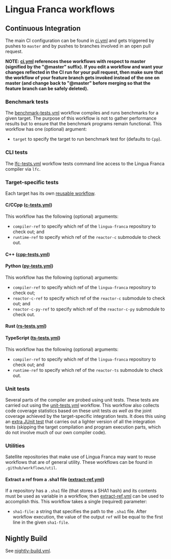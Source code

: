 # Lingua Franca workflows

## Continuous Integration
The main CI configuration can be found in [ci.yml](https://github.com/lf-lang/lingua-franca/blob/master/.github/workflows/ci.yml) and gets triggered by pushes to `master` and by pushes to branches involved in an open pull request.

**NOTE: [ci.yml](https://github.com/lf-lang/lingua-franca/blob/master/.github/workflows/ci.yml) references these workflows with respect to master (signified by the "@master" suffix). If you edit a workflow and want your changes reflected in the CI run for your pull request, then make sure that the workflow of your feature branch gets invoked instead of the one on master (and change back to "@master" before merging so that the feature branch can be safely deleted).**

### Benchmark tests
The [benchmark-tests.yml](https://github.com/lf-lang/lingua-franca/blob/master/.github/workflows/lfc-tests.yml) workflow compiles and runs benchmarks for a given target. The purpose of this workflow is not to gather performance results but to ensure that the benchmark programs remain functional. This workflow has one (optional) argument:
 - `target` to specify the target to run benchmark test for (defaults to `Cpp`).

### CLI tests
The [lfc-tests.yml](https://github.com/lf-lang/lingua-franca/blob/master/.github/workflows/lfc-tests.yml) workflow tests command line access to the Lingua Franca compiler via `lfc`.
### Target-specific tests
Each target has its own [reusable workflow](https://docs.github.com/en/actions/learn-github-actions/reusing-workflows). 
#### C/CCpp ([c-tests.yml](https://github.com/lf-lang/lingua-franca/blob/master/.github/workflows/c-tests.yml))
This workflow has the following (optional) arguments:
- `compiler-ref` to specify which ref of the `lingua-franca` repository to check out; and
- `runtime-ref` to specify which ref of the `reactor-c` submodule to check out.

#### C++ ([cpp-tests.yml](https://github.com/lf-lang/lingua-franca/blob/master/.github/workflows/cpp-tests.yml))

#### Python ([py-tests.yml](https://github.com/lf-lang/lingua-franca/blob/master/.github/workflows/py-tests.yml))
This workflow has the following (optional) arguments:
- `compiler-ref` to specify which ref of the `lingua-franca` repository to check out;
- `reactor-c-ref` to specify which ref of the `reactor-c` submodule to check out; and
- `reactor-c-py-ref` to specify which ref of the `reactor-c-py` submodule to check out.

#### Rust ([rs-tests.yml](https://github.com/lf-lang/lingua-franca/blob/master/.github/workflows/rs-tests.yml))

#### TypeScript ([ts-tests.yml](https://github.com/lf-lang/lingua-franca/blob/master/.github/workflows/ts-tests.yml))
This workflow has the following (optional) arguments:
- `compiler-ref` to specify which ref of the `lingua-franca` repository to check out; and
- `runtime-ref` to specify which ref of the `reactor-ts` submodule to check out.

### Unit tests
Several parts of the compiler are probed using unit tests. These tests are carried out using the [unit-tests.yml](https://github.com/lf-lang/lingua-franca/blob/master/.github/workflows/unit-tests.yml) workflow. This workflow also collects code coverage statistics based on these unit tests _as well as_ the joint coverage achieved by the target-specific integration tests. It does this using an [extra JUnit test](https://github.com/lf-lang/lingua-franca/blob/master/org.lflang.tests/src/org/lflang/tests/compiler/CodeGenCoverage.java) that carries out a lighter version of all the integration tests (skipping the target compilation and program execution parts, which do not involve much of our own compiler code).

### Utilities
Satellite repositories that make use of Lingua Franca may want to reuse workflows that are of general utility. These workflows can be found in `.github/workflows/util`.
#### Extract a ref from a .sha1 file ([extract-ref.yml](https://github.com/lf-lang/lingua-franca/blob/master/.github/workflows/util/extract-ref.yml))
If a repository has a `.sha1` file (that stores a SHA1 hash) and its contents must be used as variable in a workflow, then [extract-ref.yml](https://github.com/lf-lang/lingua-franca/blob/master/.github/workflows/util/extract-ref.yml) can be used to accomplish this. This workflow takes a single (required) parameter:
 - `sha1-file`: a string that specifies the path to the `.sha1` file.
After workflow execution, the value of the output `ref` will be equal to the first line in the given `sha1-file`.
## Nightly Build
See [nightly-build.yml](https://github.com/lf-lang/lingua-franca/blob/master/.github/workflows/nightly-build.yml).
